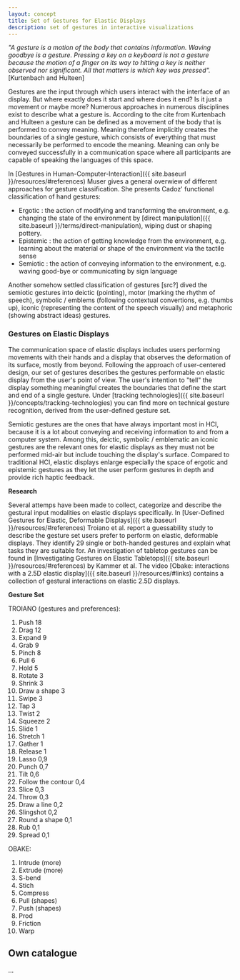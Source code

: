 ```yaml
---
layout: concept
title: Set of Gestures for Elastic Displays
description: set of gestures in interactive visualizations
---
```

*"A gesture is a motion of the body that contains information. Waving goodbye is a gesture. Pressing a key on a keyboard is not a gesture because the motion of a finger on its way to hitting a key is neither observed nor significant. All that matters is which key was pressed".* [Kurtenbach and Hulteen]

Gestures are the input through which users interact with the interface of an display. But where exactly does it start and where does it end? Is it just a movement or maybe more? Numerous approaches in numerous disciplines exist to describe what a gesture is. According to the cite from Kurtenbach and Hulteen a gesture can be defined as a movement of the body that is performed to convey meaning. Meaning therefore implicitly creates the boundaries of a single gesture, which consists of everything that must necessarily be performed to encode the meaning. Meaning can only be conveyed successfully in a communication space where all participants are capable of speaking the languages of this space.  

In [Gestures in Human-Computer-Interaction]({{ site.baseurl }}/resources/#references) Muser gives a general overwiew of different approaches for gesture classification. She presents Cadoz' functional classification of hand gestures:

- Ergotic : the action of modifying and transforming the environment, e.g. changing the state of the environment by [direct manipulation]({{ site.baseurl }}/terms/direct-manipulation), wiping dust or shaping pottery.
- Epistemic : the action of getting knowledge from the environment, e.g. learning about the material or shape of the environment via the tactile sense
- Semiotic : the action of conveying information to the environment, e.g. waving good-bye or communicating by sign language 

Another somehow settled classification of gestures [src?] dived the semiotic gestures into deictic (pointing), motor (marking the rhythm of speech), symbolic / emblems (following contextual convertions, e.g. thumbs up), iconic (representing the content of the speech visually) and metaphoric (showing abstract ideas) gestures.

### Gestures on Elastic Displays
 The communication space of elastic displays includes users performing movements with their hands and a display that observes the deformation of its surface, mostly from beyond. Following the approach of user-centered design, our set of gestures describes the gestures performable on elastic display from the user's point of view. The user's intention to "tell" the display something meaningful creates the boundaries that define the start and end of a single gesture. Under [tracking technologies]({{ site.baseurl }}/concepts/tracking-technologies) you can find more on technical gesture recognition, derived from the user-defined gesture set.
 
Semiotic gestures are the ones that have always important most in HCI, because it is a lot about conveying and receiving information to and from a computer system. Among this, deictic, symbolic / emblematic an iconic gestures are the relevant ones for elastic displays as they must not be performed mid-air but include touching the display's surface. Compared to traditional HCI, elastic displays enlarge especially the space of ergotic and epistemic gestures as they let the user perform gestures in depth and provide rich haptic feedback.  

**Research**

Several attemps have been made to collect, categorize and describe the gestural input modalities on elastic displays specifically. In [User-Defined Gestures for Elastic, Deformable Displays]({{ site.baseurl }}/resources/#references) Troiano et al. report a guessability study to describe the gesture set users prefer to perform on elastic, deformable displays. They identify 29 single or both-handed gestures and explain what tasks they are suitable for. An investigation of tabletop gestures can be found in [Investigating Gestures on Elastic Tabletops]({{ site.baseurl }}/resources/#references) by Kammer et al. The video [Obake: interactions with a 2.5D elastic display]({{ site.baseurl }}/resources/#links) contains a collection of gestural interactions on elastic 2.5D displays.

**Gesture Set**

TROIANO (gestures and preferences):
1. Push 18 
2. Drag 12 
3. Expand 9 
4. Grab 9 
5. Pinch 8 
6. Pull 6 
7. Hold 5 
8. Rotate 3 
9. Shrink 3 
10. Draw a shape 3 
11. Swipe 3  
12. Tap 3 
13. Twist 2 
14. Squeeze 2 
15. Slide 1 
16. Stretch 1 
17. Gather 1 
18. Release 1
19. Lasso 0,9 
20. Punch 0,7 
21. Tilt 0,6 
22. Follow the contour 0,4 
23. Slice 0,3 
24. Throw 0,3 
25. Draw a line 0,2 
26. Slingshot 0,2
27. Round a shape 0,1 
28. Rub 0,1 
29. Spread 0,1 

OBAKE:
1. Intrude (more)
2. Extrude (more)
3. S-bend
4. Stich
5. Compress
6. Pull (shapes)
7. Push (shapes)
8. Prod
9. Friction
10. Warp

## Own catalogue
...

